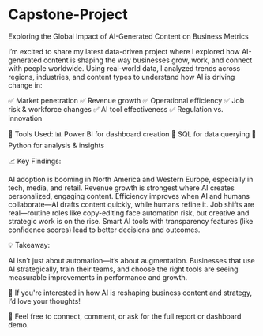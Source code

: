 # Capstone-Project
Exploring the Global Impact of AI-Generated Content on Business Metrics

I’m excited to share my latest data-driven project where I explored how AI-generated content is shaping the way businesses grow, work, and connect with people worldwide. Using real-world data, I analyzed trends across regions, industries, and content types to understand how AI is driving change in:

✅ Market penetration
✅ Revenue growth
✅ Operational efficiency
✅ Job risk & workforce changes
✅ AI tool effectiveness
✅ Regulation vs. innovation

🧠 Tools Used:
 📊 Power BI for dashboard creation
 🧮 SQL for data querying
 🐍 Python for analysis & insights

📈 Key Findings:

AI adoption is booming in North America and Western Europe, especially in tech, media, and retail.
Revenue growth is strongest where AI creates personalized, engaging content.
Efficiency improves when AI and humans collaborate—AI drafts content quickly, while humans refine it.
Job shifts are real—routine roles like copy-editing face automation risk, but creative and strategic work is on the rise.
Smart AI tools with transparency features (like confidence scores) lead to better decisions and outcomes.

💡 Takeaway:

 AI isn’t just about automation—it’s about augmentation. Businesses that use AI strategically, train their teams, and choose the right tools are seeing measurable improvements in performance and growth.

📘 If you're interested in how AI is reshaping business content and strategy, I’d love your thoughts!

 🔗 Feel free to connect, comment, or ask for the full report or dashboard demo.
